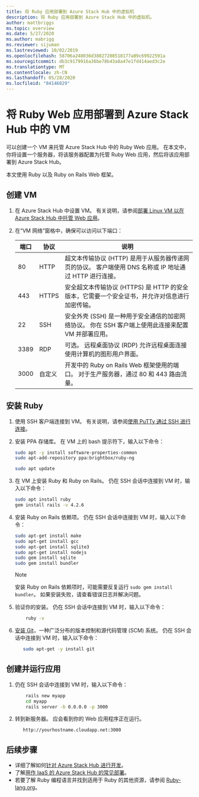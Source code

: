 ```yaml
---
title: 将 Ruby 应用部署到 Azure Stack Hub 中的虚拟机
description: 将 Ruby 应用部署到 Azure Stack Hub 中的虚拟机。
author: mattbriggs
ms.topic: overview
ms.date: 5/27/2020
ms.author: mabrigg
ms.reviewer: sijuman
ms.lastreviewed: 10/02/2019
ms.openlocfilehash: 58706a248036d38027208518177a89c69922591a
ms.sourcegitcommit: db3c9179916a36be78b43a8a47e1fd414aed3c2e
ms.translationtype: MT
ms.contentlocale: zh-CN
ms.lasthandoff: 05/28/2020
ms.locfileid: "84146829"
---
```

# <a name="deploy-a-ruby-web-app-to-a-vm-in-azure-stack-hub"></a>将 Ruby Web 应用部署到 Azure Stack Hub 中的 VM

可以创建一个 VM 来托管 Azure Stack Hub 中的 Ruby Web 应用。 在本文中，你将设置一个服务器，将该服务器配置为托管 Ruby Web 应用，然后将该应用部署到 Azure Stack Hub。

本文使用 Ruby 以及 Ruby on Rails Web 框架。

## <a name="create-a-vm"></a>创建 VM

1. 在 Azure Stack Hub 中设置 VM。 有关说明，请参阅[部署 Linux VM 以在 Azure Stack Hub 中托管 Web 应用](azure-stack-dev-start-howto-deploy-linux.md)。

2. 在“VM 网络”窗格中，确保可以访问以下端口：

    | 端口 | 协议 | 说明 |
    | --- | --- | --- |
    | 80 | HTTP | 超文本传输协议 (HTTP) 是用于从服务器传递网页的协议。 客户端使用 DNS 名称或 IP 地址通过 HTTP 进行连接。 |
    | 443 | HTTPS | 安全超文本传输协议 (HTTPS) 是 HTTP 的安全版本，它需要一个安全证书，并允许对信息进行加密传输。 |
    | 22 | SSH | 安全外壳 (SSH) 是一种用于安全通信的加密网络协议。 你在 SSH 客户端上使用此连接来配置 VM 并部署应用。 |
    | 3389 | RDP | 可选。 远程桌面协议 (RDP) 允许远程桌面连接使用计算机的图形用户界面。   |
    | 3000 | 自定义 | 开发中的 Ruby on Rails Web 框架使用的端口。 对于生产服务器，通过 80 和 443 路由流量。 |

## <a name="install-ruby"></a>安装 Ruby

1. 使用 SSH 客户端连接到 VM。 有关说明，请参阅[使用 PuTTy 通过 SSH 进行连接](azure-stack-dev-start-howto-ssh-public-key.md#connect-with-ssh-by-using-putty)。

1. 安装 PPA 存储库。 在 VM 上的 bash 提示符下，输入以下命令：

    ```bash  
    sudo apt -y install software-properties-common
    sudo apt-add-repository ppa:brightbox/ruby-ng

    sudo apt update
    ```

2. 在 VM 上安装 Ruby 和 Ruby on Rails。 仍在 SSH 会话中连接到 VM 时，输入以下命令：

    ```bash  
    sudo apt install ruby
    gem install rails -v 4.2.6
    ```

3. 安装 Ruby on Rails 依赖项。 仍在 SSH 会话中连接到 VM 时，输入以下命令：

    ```bash  
    sudo apt-get install make
    sudo apt-get install gcc
    sudo apt-get install sqlite3
    sudo apt-get install nodejs
    sudo gem install sqlite
    sudo gem install bundler
    ```

    > [!Note]  
    > 安装 Ruby on Rails 依赖项时，可能需要反复运行 `sudo gem install bundler`。 如果安装失败，请查看错误日志并解决问题。

4. 验证你的安装。 仍在 SSH 会话中连接到 VM 时，输入以下命令：

    ```bash  
        ruby -v
    ```

3. [安装 Git](https://git-scm.com)，一种广泛分布的版本控制和源代码管理 (SCM) 系统。 仍在 SSH 会话中连接到 VM 时，输入以下命令：

    ```bash  
       sudo apt-get -y install git
    ```

## <a name="create-and-run-an-app"></a>创建并运行应用

1. 仍在 SSH 会话中连接到 VM 时，输入以下命令：

    ```bash
        rails new myapp
        cd myapp
        rails server -b 0.0.0.0 -p 3000
    ```

2. 转到新服务器。 应会看到你的 Web 应用程序正在运行。

    ```HTTP  
       http://yourhostname.cloudapp.net:3000
    ```

## <a name="next-steps"></a>后续步骤

- 详细了解如何[针对 Azure Stack Hub 进行开发](azure-stack-dev-start.md)。
- 了解[用作 IaaS 的 Azure Stack Hub 的常见部署](azure-stack-dev-start-deploy-app.md)。
- 若要了解 Ruby 编程语言并找到适用于 Ruby 的其他资源，请参阅 [Ruby-lang.org](https://www.ruby-lang.org)。
